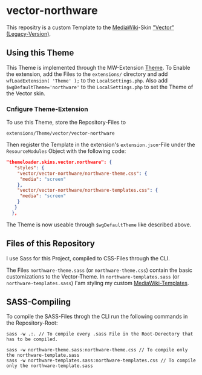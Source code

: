 # vector-northware

This repositry is a custom Template to the [MediaWiki](https://www.mediawiki.org/)-Skin ["Vector" (Legacy-Version)](https://www.mediawiki.org/wiki/Skin:Vector).

## Using this Theme

This Theme is implemented through the MW-Extension [Theme](https://www.mediawiki.org/wiki/Extension:Theme).
To Enable the extension, add the Files to the `extensions/` directory and add `wfLoadExtension( 'Theme' );` to the `LocalSettings.php`.
Also add `$wgDefaultTheme='northware'` to the `LocalSettings.php` to set the Theme of the Vector skin.

### Cnfigure Theme-Extension

To use this Theme, store the Repository-Files to

````
extensions/Theme/vector/vector-northware
````

Then register the Template in the extension's `extension.json`-File under the `ResourceModules` Object with the following code:

````json
"themeloader.skins.vector.northware": {
   "styles": {
    "vector/vector-northware/northware-theme.css": {
     "media": "screen"
    },
    "vector/vector-northware/northware-templates.css": {
     "media": "screen"
    }
   }
  },
````

The Theme is now useable through `$wgDefaultTheme` like described above.

## Files of this Repository

I use Sass for this Project, compiled to CSS-Files through the CLI.

The Files `northware-theme.sass` (or `northware-theme.css`) contain the basic customizations to the Vector-Theme.
In `northware-templates.sass` (or `northware-templates.sass`) I'am styling my custom [MediaWiki-Templates](https://www.mediawiki.org/wiki/Help:Templates).

## SASS-Compiling

To compile the SASS-Files throgh the CLI run the following commands in the Repository-Root:

````console
sass -w .:. // To compile every .sass File in the Root-Derectory that has to be compiled.

sass -w northware-theme.sass:northware-theme.css // To compile only the northware-template.sass
sass -w northware-templates.sass:northware-templates.css // To compile only the northware-template.sass
````
